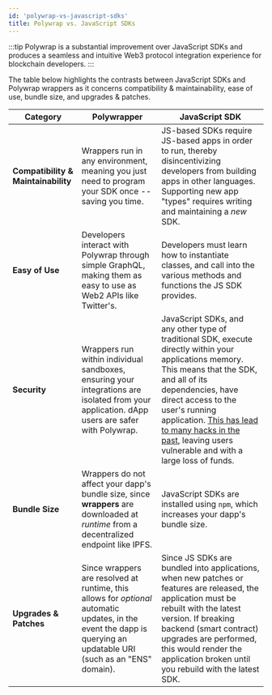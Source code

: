 ```yaml
---
id: 'polywrap-vs-javascript-sdks'
title: Polywrap vs. JavaScript SDKs
---
```



:::tip
Polywrap is a substantial improvement over JavaScript SDKs and produces a seamless and intuitive Web3 protocol integration experience for blockchain developers.
:::

The table below highlights the contrasts between JavaScript SDKs and Polywrap wrappers as it concerns compatibility & maintainability, ease of use, bundle size, and upgrades & patches.

| **Category**                        | **Polywrapper**                                                                                                                                            | **JavaScript SDK**                                                                                                                                                                                                                                                                            |
| ----------------------------------- | ---------------------------------------------------------------------------------------------------------------------------------------------------------- | --------------------------------------------------------------------------------------------------------------------------------------------------------------------------------------------------------------------------------------------------------------------------------------------- |
| **Compatibility & Maintainability** | Wrappers run in any environment, meaning you just need to program your SDK once -- saving you time.          | JS-based SDKs require JS-based apps in order to run, thereby disincentivizing developers from building apps in other languages. Supporting new app "types" requires writing and maintaining a *new* SDK.                                                                                         |
| **Easy of Use**                     | Developers interact with Polywrap through simple GraphQL, making them as easy to use as Web2 APIs like Twitter's.                                          | Developers must learn how to instantiate classes, and call into the various methods and functions the JS SDK provides.                                                                                                                                                                        |
| **Security**                        | Wrappers run within individual sandboxes, ensuring your integrations are isolated from your application. dApp users are safer with Polywrap. | JavaScript SDKs, and any other type of traditional SDK, execute directly within your applications memory. This means that the SDK, and all of its dependencies, have direct access to the user's running application. [This has lead to many hacks in the past](https://www.trendmicro.com/vinfo/au/security/news/cybercrime-and-digital-threats/hacker-infects-node-js-package-to-steal-from-bitcoin-wallets), leaving users vulnerable and with a large loss of funds. |
| **Bundle Size**                     | Wrappers do not affect your dapp's bundle size, since **wrappers** are downloaded at _runtime_ from a decentralized endpoint like IPFS. | JavaScript SDKs are installed using `npm`, which increases your dapp's bundle size.                                                                                                                                                                                                     |
| **Upgrades & Patches**              | Since wrappers are resolved at runtime, this allows for _optional_ automatic updates, in the event the dapp is querying an updatable URI (such as an "ENS" domain).   | Since JS SDKs are bundled into applications, when new patches or features are released, the application must be rebuilt with the latest version. If breaking backend (smart contract) upgrades are performed, this would render the application broken until you rebuild with the latest SDK. |
